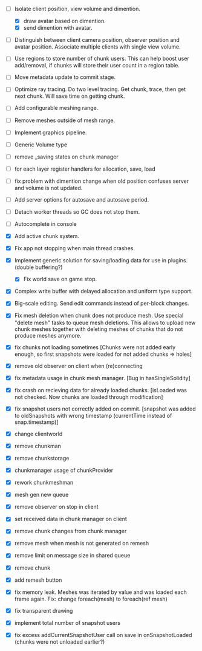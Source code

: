 - [ ] Isolate client position, view volume and dimention.
	- [x] draw avatar based on dimention.
	- [x] send dimention with avatar.
- [ ] Distinguish between client camera position, observer position and avatar position. Associate multiple clients with single view volume.

- [ ] Use regions to store number of chunk users. This can help boost user add/removal, if chunks will store their user count in a region table.
- [ ] Move metadata update to commit stage.
- [ ] Optimize ray tracing. Do two level tracing. Get chunk, trace, then get next chunk. Will save time on getting chunk.
- [ ] Add configurable meshing range.
- [ ] Remove meshes outside of mesh range.
- [ ] Implement graphics pipeline.
- [ ] Generic Volume type
- [ ] remove _saving states on chunk manager
- [ ] for each layer register handlers for allocation, save, load
- [ ] fix problem with dimention change when old position confuses server and volume is not updated.
- [ ] Add server options for autosave and autosave period.
- [ ] Detach worker threads so GC does not stop them.
- [ ] Autocomplete in console

- [x] Add active chunk system.
- [x] Fix app not stopping when main thread crashes.
- [x] Implement generic solution for saving/loading data for use in plugins.
	(double buffering?)
	- [x] Fix world save on game stop.
- [x] Complex write buffer with delayed allocation and uniform type support.
- [x] Big-scale editing. Send edit commands instead of per-block changes.
- [x] Fix mesh deletion when chunk does not produce mesh. Use special "delete mesh" tasks to queue mesh deletions. This allows to upload new chunk meshes together with deleting meshes of chunks that do not produce meshes anymore.
- [x] fix chunks not loading sometimes [Chunks were not added early enough, so first snapshots were loaded for not added chunks => holes]
- [x] remove old observer on client when (re)connecting
- [x] fix metadata usage in chunk mesh manager. [Bug in hasSingleSolidity]
- [x] fix crash on recieving data for already loaded chunks. [isLoaded was not checked. Now chunks are loaded through modification]
- [x] fix snapshot users not correctly added on commit. [snapshot was added to oldSnapshots with wrong timestamp (currentTime instead of snap.timestamp)]
- [x] change clientworld
- [x] remove chunkman
- [x] remove chunkstorage
- [x] chunkmanager usage of chunkProvider
- [x] rework chunkmeshman
- [x] mesh gen new queue
- [x] remove observer on stop in client
- [x] set received data in chunk manager on client
- [x] remove chunk changes from chunk manager
- [x] remove mesh when mesh is not generated on remesh
- [x] remove limit on message size in shared queue
- [x] remove chunk
- [x] add remesh button
- [x] fix memory leak. Meshes was iterated by value and was loaded each frame again. Fix: change foreach(mesh) to foreach(ref mesh)
- [x] fix transparent drawing
- [x] implement total number of snapshot users
- [x] fix excess addCurrentSnapshotUser call on save in onSnapshotLoaded (chunks were not unloaded earlier?)